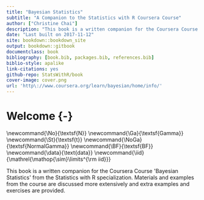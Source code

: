 ```yaml
--- 
title: "Bayesian Statistics"
subtitle: "A Companion to the Statistics with R Coursera Course"
author: ["Christine Chai"]
description: "This book is a written companion for the Coursera Course 'Bayesian Statistics' from the Statistics with R specialization."
date: "Last built on 2017-11-12"
site: bookdown::bookdown_site
output: bookdown::gitbook
documentclass: book
bibliography: [book.bib, packages.bib, references.bib]
biblio-style: apalike
link-citations: yes
github-repo: StatsWithR/book
cover-image: cover.png
url: 'http\://www.coursera.org/learn/bayesian/home/info/'
---
```

# Welcome {-}

\newcommand{\No}{\textsf{N}}
\newcommand{\Ga}{\textsf{Gamma}}
\newcommand{\St}{\textsf{t}}
\newcommand{\NoGa}{\textsf{NormalGamma}}
\newcommand{\BF}{\textsf{BF}}
\newcommand{\data}{\text{data}}
\newcommand{\iid}{\mathrel{\mathop{\sim}\limits^{\rm iid}}}



This book is a written companion for the Coursera Course 'Bayesian Statistics' from the Statistics with R specialization. Materials and examples from the course are discussed more extensively and extra examples and exercises are provided.
